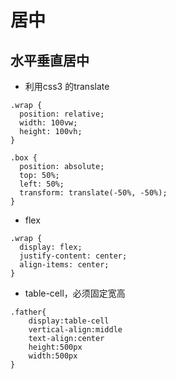 # 居中


## 水平垂直居中
- 利用css3 的translate
```
.wrap {
  position: relative;
  width: 100vw;
  height: 100vh;
}

.box {
  position: absolute;
  top: 50%;
  left: 50%;
  transform: translate(-50%, -50%);
}
```
- flex
```
.wrap {
  display: flex;
  justify-content: center;
  align-items: center;
}
```
- table-cell，必须固定宽高
```
.father{
    display:table-cell
    vertical-align:middle
    text-align:center
    height:500px
    width:500px
}
```